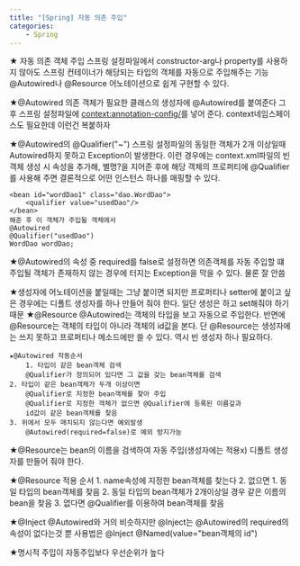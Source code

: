 ```yaml
---
title: "[Spring] 자동 의존 주입"
categories:
    - Spring
---
```

★ 자동 의존 객체 주입
	스프링 설정파일에서 constructor-arg나 property를 사용하지 않아도
	스프링 컨테이너가 해당되는 타입의 객체를 자동으로 주입해주는 기능
	@Autowired나 @Resource 어노테이션으로 쉽게 구현할 수 있다.

★@Autowired
	의존 객체가 필요한 클래스의 생성자에 @Autowired를 붙여준다
	그 후 스프링 설정파일에
	<context:annotation-config/>를 넣어 준다.
	context네임스페이스도 필요한데 이런건 복붙하자

★@Autowired의 @Qualifier("~")
	스프링 설정파일의 동일한 객체가 2개 이상일때
	Autowired하지 못하고 Exception이 발생한다.
	이런 경우에는 context.xml파일의 빈 객체 생성 시
	<qualifier>속성을 추가해, 별명?을 지어준 후에
	해당 객체의 프로퍼티에 @Qualifier를 사용해 주면
	결론적으로 어떤  인스턴스 하나를 매핑할 수 있다.

	<bean id="wordDao1" class="dao.WordDao">
		<qualifier value="usedDao"/>
	</bean>
	해준 후 이 객체가 주입될 객체에서
	@Autowired
	@Qualifier("usedDao")
	WordDao wordDao;

★@Autowired의 속성 중 required를 false로 설정하면 의존객체를
	자동 주입할 떄 주입될 객체가 존재하지 않는 경우에 터지는 Exception을 막을 수 있다. 물론 잘 안씀

★생성자에 어노테이션을 붙일때는 그냥 붙이면 되지만
	프로퍼티나 setter에 붙이고 싶은 경우에는 디폴트 생성자를 하나
	만들어 줘야 한다.
	일단 생성은 하고 set해줘야 하기 때문
★@Resource
	@Autowired는 객체의 타입을 보고 자동으로 주입한다.
	반면에 @Resource는 객체의 타입이 아니라 객체의 id값을 본다.
	단 @Resource는 생성자에는 쓰지 못하고 프로퍼티나 메소드에만 쓸 수 있다.
	역시 빈 생성자 하나 필요하다.

	★@Autowired 작동순서
		1. 타입이 같은 bean객체 검색
		@Qualifier가 정의되어 있다면 그 값을 갖는 bean객체를 검색
	2. 타입이 같은 bean객체가 두개 이상이면
		@Qualifier로 지정한 bean객체를 찾아 주입
		@Qualifier로 지정한 객체가 없으면 @Qualifier에 등록된 이름갚과
		id값이 같은 bean객체를 찾음
	3. 위에서 모두 매치되지 않는다면 예외발생
		@Autowired(required=false)로 예외 방지가능

★@Resource는 bean의 이름을 검색하여 자동 주입(생성자에는 적용x)
	디폴트 생성자를 만들어 줘야 한다.

★@Resource 적용 순서
	1. name속성에 지정한 bean객체를 찾는다
	2. 없으면
		1. 동일 타입의 bean객체를 찾음
		2. 동일 타입의 bean객체가 2개이상일 경우 같은 이름의 bean을 찾음
		3. 없다면 @Qualifier를 이용하여 bean객체를 찾음

★@Inject
	@Autowired와 거의 비슷하지만 @Inject는
	@Autowired의 required의 속성이 없다는것 뿐
	사용법은
	@Inject
	@Named(value="bean객체의 id")

★명시적 주입이 자동주입보다 우선순위가 높다